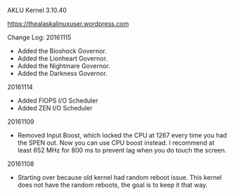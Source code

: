 AKLU Kernel 3.10.40

https://thealaskalinuxuser.wordpress.com

Change Log:
20161115
+ Added the Bioshock Governor.
+ Added the Lionheart Governor.
+ Added the Nightmare Governor.
+ Added the Darkness Governor.

20161114
+ Added FIOPS I/O Scheduler
+ Added ZEN I/O Scheduler

20161109
+ Removed Input Boost, which locked the CPU at 1267 every time you had the SPEN out. Now you can use CPU boost instead. I recommend at least 652 MHz for 800 ms to prevent lag when you do touch the screen.

20161108
+ Starting over because old kernel had random reboot issue. This kernel does not have the random reboots, the goal is to keep it that way.
